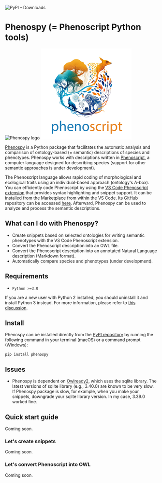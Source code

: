 ![PyPI - Downloads](https://img.shields.io/pypi/dm/phenospy?color=blue&label=PyPI%20Downloads)

# Phenospy (= Phenoscript Python tools)

 <p align="left">
  <img src="https://raw.githubusercontent.com/sergeitarasov/PhenoScript/main/phenospy.png" width="300" title="Phenospy logo">
  <img src="https://raw.githubusercontent.com/sergeitarasov/vscode-phenoscript/main/icon.png" width="300" title="Phenoscript logo">
</p> 


[Phenospy](https://pypi.org/project/phenospy/) is a Python package that facilitates the automatic analysis and comparison of ontology-based (= semantic) descriptions of species and phenotypes. Phenospy works with descriptions written in [Phenoscript](https://github.com/sergeitarasov/vscode-phenoscript), a computer language designed for describing species (support for other semantic approaches is under development). 

The Phenoscript language allows rapid coding of morphological and ecological traits using an individual-based approach (ontology's A-box). You can efficiently code Phenoscript by using the [VS Code Phenoscript extension](https://marketplace.visualstudio.com/items?itemName=Tarasov-Lab.phenoscript) that provides syntax highlighting and snippet support. It can be installed from the Marketplace from within the VS Code. Its GitHub repository can be accessed [here](https://github.com/sergeitarasov/vscode-phenoscript). Afterward, Phenospy can be used to analyze and process the semantic descriptions.



## What can I do with Phenospy?

- Create snippets based on selected ontologies for writing semantic phenotypes with the VS Code Phenoscript extension.
- Convert the Phenoscript description into an OWL file.
- Convert the Phenoscript description into an annotated Natural Language description (Markdown format).
- Automatically compare species and phenotypes (under development).

## Requirements

* `Python >=3.0`

If you are a new user with Python 2 installed, you should uninstall it and install Python 3 instead. For more information, please refer to [this discussion](https://stackoverflow.com/questions/3819449/how-to-uninstall-python-2-7-on-a-mac-os-x-10-6-4).


## Install
Phenospy can be installed directly from the [PyPI repository](https://pypi.org/project/phenospy/) by running the following command in your terminal (macOS) or a command prompt (Windows):

```{bash}
pip install phenospy
```

## Issues

-  Phenospy is dependent on [Owlready2](https://github.com/pwin/owlready2), which uses the sqlite library. The latest versions of sqlite library (e.g., 3.40.0) are known to be very slow. If Phenospy package is slow, for example, when you make your snippets, downgrade your sqlite library version. In my case, 3.39.0 worked fine.

## Quick start guide

Coming soon.

### Let's create snippets

Coming soon.

### Let's convert Phenoscript into OWL

Coming soon.

